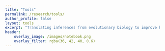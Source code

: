 ```yaml
---
title: "Tools"
permalink: /research/tools/
author_profile: false
layout: tools
excerpt: "Translating inferences from evolutionary biology to improve human health and enable learning through authentic experimentation."
header:
    overlay_image: /images/notebook.png
    overlay_filter: rgba(36, 42, 40, 0.6)
---
```

<!-- 
# 1. Experimental Evolution

Experimental evolution is a powerful approach to study all aspects of the evolutionary process under controlled conditions.  which allows for real-time observations of changing phenotypes and genotypes. Microbial experimental evolution is an ideal system because microbes have fast generation times, are easy to archive, and can be propagated with high-throughput techniques. Findings are largely applicable to understanding evolutionary processes that drive population diversity and adaptation across the tree of life. 

<br>

***

<br>

# 2. Whole Genome Population Sequencing

We are leaders in evolve and resequence studies and prioritize speed of inquiry. We either use our own Illumina NextSeq550 for large sample sets or send samples to preferred providers that we advise. Since 2015, we have sequenced >20,000 bacterial clones and populations. A favorite phrase in our laboratory is “sequencing is cheap, analysis is expensive”, and it is in this analysis where we thrive. Whole population genome sequencing allows us to study dynamics of evolving populations.. When we combine this with single-cell barcoding, a technique we have developed, we will achieve fine-scale resolution of the demography and dynamics of populations over even smaller time scales and survey greater diversity. 

<br>

***

<br>

# 3. Bioinformatics

We develop bioinformatic tools and tutorials to better analyze, visualize, and draw conclusions from big data generated when sequencing evolving populations. For instance, [Lolipop](https://github.com/cdeitrick/Lolipop) is a tool developed to infer genotype linkage and to visualize allele frequency dynamics of a population over time. We also have developed many scripts that streamline the analysis of whole genome sequencing data. -->

